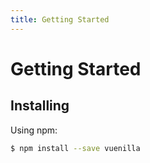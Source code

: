 ```yaml
---
title: Getting Started
---
```


# Getting Started

## Installing

Using npm:

```bash
$ npm install --save vuenilla
```